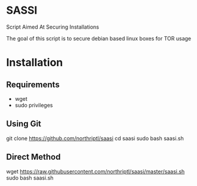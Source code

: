 # SASSI

Script Aimed At Securing Installations

The goal of this script is to secure debian based linux boxes for TOR usage

# Installation

## Requirements

* wget
* sudo privileges

## Using Git

  git clone https://github.com/northriptl/saasi
  cd saasi
  sudo bash saasi.sh
  
## Direct Method

  wget https://raw.githubusercontent.com/northriptl/saasi/master/saasi.sh
  sudo bash saasi.sh
  
